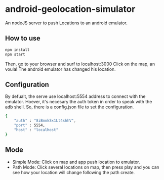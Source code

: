 # android-geolocation-simulator
An nodeJS server to push Locations to an android emulator.  

## How to use

```sh
npm install
npm start
```

Then, go to your browser and surf to localhost:3000
Click on the map, an voula! The android emulator has changed his location.

## Configuration

By defualt, the serve use localhost:5554 address to connect with the emulator. Hoever, it's necesary the auth token in order to speak with the adb shell. So, there is a config.json file to set the configuration.

```sh
{
	"auth" : "8iBmnkSx1Lt4shhV",
	"port" : 5554,
	"host" : "localhost"
}
```

## Mode

 - Simple Mode: Click on map and app push location to emulator.
 - Path Mode: Click several locations on map, then press play and you can see how your location will change following the path create.  
